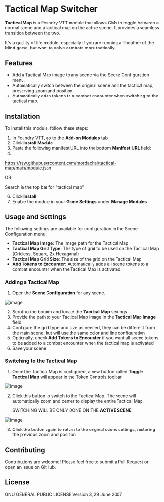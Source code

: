 # Tactical Map Switcher

**Tactical Map** is a Foundry VTT module that allows GMs to toggle between a normal scene and a tactical map on the active scene. It provides a seamless transition between the two.

It's a quality of life module, especially if you are running a Theather of the Mind game, but want to solve combats more tactically.

## Features

- Add a Tactical Map image to any scene via the Scene Configuration menu.
- Automatically switch between the original scene and the tactical map, preserving zoom and position.
- Automatically adds tokens to a combat encounter when switching to the tactical map.

## Installation

To install this module, follow these steps:



1. In Foundry VTT, go to the **Add-on Modules** tab
2. Click **Install Module**
3. Paste the following manifest URL into the bottom **Manifest URL** field:
4. 
https://raw.githubusercontent.com/mordachai/tactical-map/main/module.json

OR

Search in the top bar for "tactical map"

6. Click **Install**
7. Enable the module in your **Game Settings** under **Manage Modules**

## Usage and Settings

The following settings are available for configuration in the Scene Configuration menu:

- **Tactical Map Image**: The image path for the Tactical Map
- **Tactical Map Grid Type**: The type of grid to be used on the Tactical Map (Gridless, Square, 2x Hexagonal)
- **Tactical Map Grid Size**: The size of the grid on the Tactical Map
- **Add Tokens to Encounter**: Automatically adds all scene tokens to a combat encounter when the Tactical Map is activated

### Adding a Tactical Map

1. Open the **Scene Configuration** for any scene.

 ![image](https://github.com/user-attachments/assets/7dd07bc6-89e1-4096-9dc0-bb61c3916868)

2. Scroll to the bottom and locate the **Tactical Map** settings
3. Provide the path to your Tactical Map image in the **Tactical Map Image** field
4. Configure the grid type and size as needed, they can be different from the main scene, but will use the same color and line configuration
5. Optionally, check **Add Tokens to Encounter** if you want all scene tokens to be added to a combat encounter when the tactical map is activated
6. Save your scene

### Switching to the Tactical Map

1. Once the Tactical Map is configured, a new button called **Toggle Tactical Map** will appear in the Token Controls toolbar

![image](https://github.com/user-attachments/assets/d6c65a6a-3c91-4c15-9eba-73f35976235e)

2. Click this button to switch to the Tactical Map. The scene will automatically zoom and center to display the entire Tactical Map.

   SWITCHING WILL BE ONLY DONE ON THE **ACTIVE SCENE**

![image](https://github.com/user-attachments/assets/c7811391-1fa8-486f-90bf-c9eaca180eda)
   
3. Click the button again to return to the original scene settings, restoring the previous zoom and position

## Contributing

Contributions are welcome! Please feel free to submit a Pull Request or open an issue on GitHub.

## License
GNU GENERAL PUBLIC LICENSE Version 3, 29 June 2007




